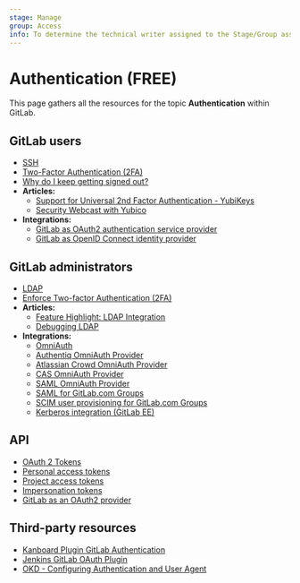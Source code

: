 ```yaml
---
stage: Manage
group: Access
info: To determine the technical writer assigned to the Stage/Group associated with this page, see https://about.gitlab.com/handbook/engineering/ux/technical-writing/#assignments
---
```


# Authentication **(FREE)**

This page gathers all the resources for the topic **Authentication** within GitLab.

## GitLab users

- [SSH](../../ssh/index.md)
- [Two-Factor Authentication (2FA)](../../user/profile/account/two_factor_authentication.md#two-factor-authentication)
- [Why do I keep getting signed out?](../../user/profile/index.md#why-do-i-keep-getting-signed-out)
- **Articles:**
  - [Support for Universal 2nd Factor Authentication - YubiKeys](https://about.gitlab.com/blog/2016/06/22/gitlab-adds-support-for-u2f/)
  - [Security Webcast with Yubico](https://about.gitlab.com/blog/2016/08/31/gitlab-and-yubico-security-webcast/)
- **Integrations:**
  - [GitLab as OAuth2 authentication service provider](../../integration/oauth_provider.md#introduction-to-oauth)
  - [GitLab as OpenID Connect identity provider](../../integration/openid_connect_provider.md)

## GitLab administrators

- [LDAP](../../administration/auth/ldap/index.md)
- [Enforce Two-factor Authentication (2FA)](../../security/two_factor_authentication.md#enforce-two-factor-authentication-2fa)
- **Articles:**
  - [Feature Highlight: LDAP Integration](https://about.gitlab.com/blog/2014/07/10/feature-highlight-ldap-sync/)
  - [Debugging LDAP](https://about.gitlab.com/handbook/support/workflows/debugging_ldap.html)
- **Integrations:**
  - [OmniAuth](../../integration/omniauth.md)
  - [Authentiq OmniAuth Provider](../../administration/auth/authentiq.md#authentiq-omniauth-provider)
  - [Atlassian Crowd OmniAuth Provider](../../administration/auth/crowd.md)
  - [CAS OmniAuth Provider](../../integration/cas.md)
  - [SAML OmniAuth Provider](../../integration/saml.md)
  - [SAML for GitLab.com Groups](../../user/group/saml_sso/index.md)
  - [SCIM user provisioning for GitLab.com Groups](../../user/group/saml_sso/scim_setup.md)
  - [Kerberos integration (GitLab EE)](../../integration/kerberos.md)

## API

- [OAuth 2 Tokens](../../api/README.md#oauth2-tokens)
- [Personal access tokens](../../api/README.md#personalproject-access-tokens)
- [Project access tokens](../../api/README.md#personalproject-access-tokens)
- [Impersonation tokens](../../api/README.md#impersonation-tokens)
- [GitLab as an OAuth2 provider](../../api/oauth2.md#gitlab-as-an-oauth2-provider)

## Third-party resources

<!-- vale gitlab.Spelling = NO -->

- [Kanboard Plugin GitLab Authentication](https://github.com/kanboard/plugin-gitlab-auth)
- [Jenkins GitLab OAuth Plugin](https://wiki.jenkins.io/display/JENKINS/GitLab+OAuth+Plugin)
- [OKD - Configuring Authentication and User Agent](https://docs.okd.io/3.11/install_config/configuring_authentication.html#GitLab)

<!-- vale gitlab.Spelling = YES -->
